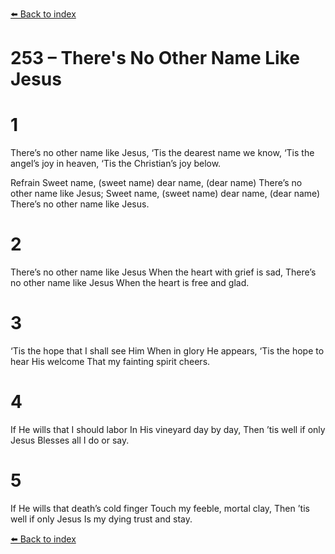 [⬅️ Back to index](../README.md)

# 253 – There's No Other Name Like Jesus


# 1
There’s no other name like Jesus,
‘Tis the dearest name we know,
‘Tis the angel’s joy in heaven,
‘Tis the Christian’s joy below.

Refrain
Sweet name, (sweet name) dear name, (dear name)
There’s no other name like Jesus;
Sweet name, (sweet name) dear name, (dear name)
There’s no other name like Jesus.

# 2
There’s no other name like Jesus
When the heart with grief is sad,
There’s no other name like Jesus
When the heart is free and glad.

# 3
‘Tis the hope that I shall see Him
When in glory He appears,
‘Tis the hope to hear His welcome
That my fainting spirit cheers.

# 4
If He wills that I should labor
In His vineyard day by day,
Then ’tis well if only Jesus
Blesses all I do or say.

# 5
If He wills that death’s cold finger
Touch my feeble, mortal clay,
Then ’tis well if only Jesus
Is my dying trust and stay.

[⬅️ Back to index](../README.md)
